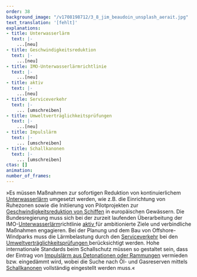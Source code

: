 ```yaml
---
order: 38
background_image: "/v1708198712/3_8_jim_beaudoin_unsplash_aerait.jpg"
text_translation: '[fehlt]'
explanations:
- title: Unterwasserlärm
  text: |-
    ...[neu]
- title: Geschwindigkeitsreduktion
  text: |-
    ...[neu]
- title: IMO-Unterwasserlärmrichtlinie
  text: |-
    ...[neu]
- title: aktiv
  text: |-
    ...[neu]
- title: Serviceverkehr
  text: |-
    ... [umschreiben]
- title: Umweltverträglichkeitsprüfungen
  text: |-
    ...[neu]
- title: Impulslärm
  text: |-
    ... [umschreiben]
- title: Schallkanonen
  text: |-
    ... [umschreiben]
ctas: []
animation:
number_of_frames:
---
```

»Es müssen Maßnahmen zur sofortigen Reduktion von kontinuierlichem [Unterwasserlärm](# "Unterwasserlärm") umgesetzt werden, wie z.B. die Einrichtung von Ruhezonen sowie die Initiierung von Pilotprojekten zur[ Geschwindigkeitsreduktion von Schiffen](# "Geschwindigkeitsreduktion") in europäischen Gewässern. Die Bundesregierung muss sich bei der zurzeit laufenden Überarbeitung der IMO-[Unterwasserlärm](# "Unterwasserlärm")richtlinie [aktiv ](# "aktiv")für ambitionierte Ziele und verbindliche Maßnahmen engagieren. Bei der Planung und dem Bau von Offshore-Windparks muss die Lärmbelastung durch den [Serviceverkehr](# "Serviceverkehr") bei den [Umweltverträglichkeitsprüfungen ](# "Umweltverträglichkeitsprüfungen")berücksichtigt werden. Hohe internationale Standards beim Schallschutz müssen so gestaltet sein, dass der Eintrag von [Impulslärm aus Detonationen oder Rammungen](# "Impulslärm") vermieden bzw. eingedämmt wird, wobei die Suche nach Öl- und Gasreserven mittels [Schallkanonen](# "Schallkanonen") vollständig eingestellt werden muss.«